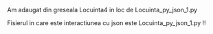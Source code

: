 Am adaugat din greseala Locuinta4 in loc de Locuinta_py_json_1.py

Fisierul in care este interactiunea cu json este Locuinta_py_json_1.py !!
